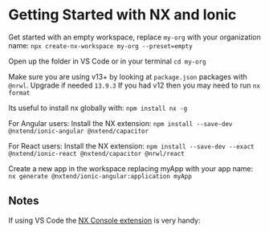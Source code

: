 
# Getting Started with NX and Ionic

Get started with an empty workspace, replace `my-org` with your organization name:
`npx create-nx-workspace my-org --preset=empty`

Open up the folder in VS Code or in your terminal `cd my-org`

Make sure you are using v13+ by looking at `package.json` packages with `@nrwl`. Upgrade if needed `13.9.3`
If you had v12 then you may need to run `nx format`

Its useful to install nx globally with:
`npm install nx -g`

For Angular users: Install the NX extension:
`npm install --save-dev @nxtend/ionic-angular @nxtend/capacitor`

For React users: Install the NX extension:
`npm install --save-dev --exact @nxtend/ionic-react @nxtend/capacitor @nrwl/react`

Create a new app in the workspace replacing myApp with your app name:
`nx generate @nxtend/ionic-angular:application myApp`

## Notes
If using VS Code the [NX Console extension](https://marketplace.visualstudio.com/items?itemName=nrwl.angular-console) is very handy:


